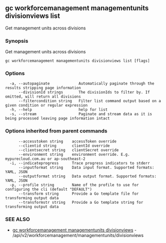 ## gc workforcemanagement managementunits divisionviews list

Get management units across divisions

### Synopsis

Get management units across divisions

```
gc workforcemanagement managementunits divisionviews list [flags]
```

### Options

```
  -a, --autopaginate             Automatically paginate through the results stripping page information
      --divisionId strings       The divisionIds to filter by. If omitted, will return all divisions
      --filtercondition string   Filter list command output based on a given condition or regular expression
  -h, --help                     help for list
  -s, --stream                   Paginate and stream data as it is being processed leaving page information intact
```

### Options inherited from parent commands

```
      --accesstoken string    accessToken override
      --clientid string       clientId override
      --clientsecret string   clientSecret override
      --environment string    environment override. E.g. mypurecloud.com.au or ap-southeast-2
  -i, --indicateprogress      Trace progress indicators to stderr
      --inputformat string    Data input format. Supported formats: YAML, JSON
      --outputformat string   Data output format. Supported formats: YAML, JSON
  -p, --profile string        Name of the profile to use for configuring the cli (default "DEFAULT")
      --transform string      Provide a Go template file for transforming output data
      --transformstr string   Provide a Go template string for transforming output data
```

### SEE ALSO

* [gc workforcemanagement managementunits divisionviews](gc_workforcemanagement_managementunits_divisionviews.html)	 - /api/v2/workforcemanagement/managementunits/divisionviews


